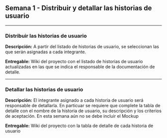 ## Semana 1 - Distribuir y detallar las historias de usuario

---

### Distribuir las historias de usuario

**Descripción:** A partir del listado de historias de usuario, se seleccionan las que serán asignadas a cada integrante.

**Entregable:** Wiki del proyecto con el listado de historias de usuario actualizadas en las que se indica el responsable de la documentación de detalle.

---

### Detallar las historias de usuario

**Descripción:** El integrante asignado a cada historia de usuario será responsable de detallarla. En particuar se requiere que complete la tabla de detalle con el nombre de la historia de usuario, su descripción y los criterios de aceptación. En esta semana aún no se debe incluir el Mockup

**Entregable:** Wiki del proyecto con la tabla de detalle de cada historia de usuario
